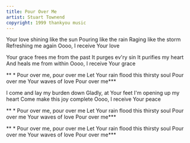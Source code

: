 ```yaml
---
title: Pour Over Me
artist: Stuart Townend
copyright: 1999 thankyou music
---
```

Your love shining like the sun
Pouring like the rain
Raging like the storm
Refreshing me again
Oooo, I receive Your love

Your grace frees me from the past
It purges ev'ry sin
It purifies my heart
And heals me from within
Oooo, I receive Your grace

 ** * Pour over me, pour over me
   Let Your rain flood this thirsty soul
   Pour over me Your waves of love
   Pour over me***

I come and lay my burden down
Gladly, at Your feet
I'm opening up my heart
Come make this joy complete
Oooo, I receive Your peace

 ** * Pour over me, pour over me
   Let Your rain flood this thirsty soul
   Pour over me Your waves of love
   Pour over me***

 ** * Pour over me, pour over me
   Let Your rain flood this thirsty soul
   Pour over me Your waves of love
   Pour over me***